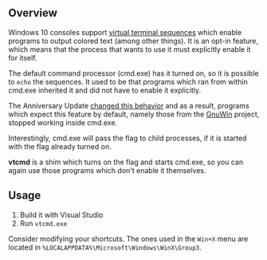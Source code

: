 ## Overview

Windows 10 consoles support [virtual terminal sequences](https://msdn.microsoft.com/en-us/library/windows/desktop/mt638032.aspx)
which enable programs to output colored text (among other things). It
is an opt-in feature, which means that the process that wants to use
it must explicitly enable it for itself.

The default command processor (cmd.exe) has it turned on, so it is
possible to `echo` the sequences. It used to be that programs which
ran from within cmd.exe inherited it and did not have to enable it
explicitly.

The Anniversary Update [changed this behavior](https://wpdev.uservoice.com/forums/266908-command-prompt-console-bash-on-ubuntu-on-windo/suggestions/15617610--re-enable-enable-virtual-terminal-processing-by)
and as a result, programs which expect this feature by default,
namely those from the [GnuWin](http://gnuwin32.sourceforge.net/)
project, stopped working inside cmd.exe.

Interestingly, cmd.exe will pass the flag to child processes, if it
is started with the flag already turned on.

**vtcmd** is a shim which turns on the flag and starts cmd.exe, so you
can again use those programs which don't enable it themselves.

## Usage

1. Build it with Visual Studio
2. Run `vtcmd.exe`

Consider modifying your shortcuts. The ones used in the `Win+X` menu are located in `%LOCALAPPDATA%\Microsoft\Windows\WinX\Group3`.
